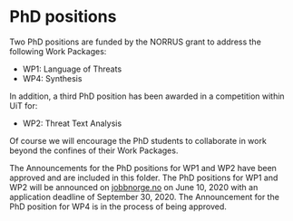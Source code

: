 # PhD positions
Two PhD positions are funded by the NORRUS grant to address the following Work Packages:
- WP1: Language of Threats
- WP4: Synthesis

In addition, a third PhD position has been awarded in a competition within UiT for:
- WP2: Threat Text Analysis

Of course we will encourage the PhD students to collaborate in work beyond the confines of their Work Packages.

The Announcements for the PhD positions for WP1 and WP2 have been approved and are included in this folder.
The PhD positions for WP1 and WP2 will be announced on [jobbnorge.no](jobbnorge.no) on June 10, 2020 with an application deadline of September 30, 2020.
The Announcement for the PhD position for WP4 is in the process of being approved.
